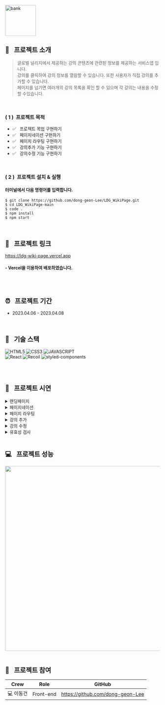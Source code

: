 <img width="100" height="100" alt="bank" src="https://user-images.githubusercontent.com/69576865/230712810-27566d38-e036-4901-b016-1fb37d98363f.png">


## :mag_right: &nbsp; 프로젝트 소개

> 글로벌 널리지에서 제공하는 강의 콘텐츠에 관련된 정보를 제공하는 서비스앱 입니다. </br> 
> 강의를 클릭하여 강의 정보를 열람할 수 있습니다. 또한 사용자가 직접 강의를 추가할 수 있습니다.  
> 페이지를 넘기면 여러개의 강의 목록을 확인 할 수 있으며 각 강의는 내용을 수정할 수있습니다. 

</br>

### ( 1 ) &nbsp;프로젝트 목적  
- :white_check_mark: &nbsp; 프로젝트 목업 구현하기
- :white_check_mark: &nbsp; 페이지네이션 구현하기
- :white_check_mark: &nbsp; 페이지 라우팅 구현하기
- :white_check_mark: &nbsp; 강의추가 기능 구현하기
- :white_check_mark: &nbsp; 강의수정 기능 구현하기
</br>

### ( 2 ) &nbsp;프로젝트 설치 & 실행
#### 터미널에서 다음 명령어를 입력합니다. 

```
$ git clone https://github.com/dong-geon-Lee/LDG_WikiPage.git
$ cd LDG_WikiPage-main 
$ code .
$ npm install
$ npm start
```

<br/>

## :link: &nbsp; 프로젝트 링크 
<a href="https://ldg-wiki-page.vercel.app" target="_blank">https://ldg-wiki-page.vercel.app</a>
#### - Vercel을 이용하여 배포하였습니다.
<br/>
<br/>

## :alarm_clock: &nbsp; 프로젝트 기간
 - 2023.04.06 - 2023.04.08
<br/>

## :seedling: &nbsp; 기술 스택
![HTML5](https://img.shields.io/badge/HTML5-E34F26?style=for-the-badge&logo=HTML5&logoColor=fff)
![CSS3](https://img.shields.io/badge/CSS3-1572B6?style=for-the-badge&logo=CSS3&logoColor=fff)
![JAVASCRIPT](https://img.shields.io/badge/JavaScript-343a40?style=for-the-badge&logo=JavaScript&logoColor=F7DF1E)  
![React](https://img.shields.io/badge/React-444444?style=for-the-badge&logo=React)
![Recoil](https://img.shields.io/badge/Recoil-00A4DC?style=for-the-badge&logo=Relay&logoColor=fff)
![styled-components](https://img.shields.io/badge/styled--Components-DB7093?style=for-the-badge&logo=styled-components&logoColor=fff)
<br/>
<br/>

</br>

## :eyes: &nbsp; 프로젝트 시연
<details>
<summary>렌딩페이지</summary>  
<div markdown="1">
</div>
<img width="600" alt=""
 src="https://user-images.githubusercontent.com/69576865/230716479-4d1184ef-3265-4ee3-b955-11be332b4280.png">
</details>

<details>
<summary>페이지네이션</summary>  
<div markdown="1">
</div>
<img width="600" alt=""
 src="https://user-images.githubusercontent.com/69576865/230716582-007d7528-7317-41e8-a688-e9c5fa61baba.gif">
</details>

<details>
<summary>페이지 라우팅</summary>  
<div markdown="1">
</div>
<img width="600" alt=""
 src="https://user-images.githubusercontent.com/69576865/230716819-5ded7c74-3eb4-4090-bf06-5f2f259c2df3.gif">
</details>

<details>
<summary>강의 추가</summary>  
<div markdown="1">
</div>
<img width="600" alt=""
 src="https://user-images.githubusercontent.com/69576865/230717118-78a8015d-3d6f-4983-9941-ebd3cdc57e32.gif">
</details>

<details>
<summary>강의 수정</summary>  
<div markdown="1">
</div>
<img width="600" alt=""
 src="https://user-images.githubusercontent.com/69576865/230717278-3b282051-66c9-47ab-b23c-099322ecb255.gif">
</details>

<details>
<summary>유효성 검사</summary>  
<div markdown="1">
</div>
<img width="600" alt=""
 src="https://user-images.githubusercontent.com/69576865/230717503-4d19e9ee-388f-4e77-929b-3371d4b60d7d.gif">
</details>
<br/>

## :computer: &nbsp; 프로젝트 성능 
<div>
<img width="600" alt=""
 src="https://user-images.githubusercontent.com/69576865/230721418-0df3347b-9c94-4d29-ba07-0612ecc9aa9d.png">
</br>
</br>


## :bust_in_silhouette: &nbsp; 프로젝트 참여 
Crew | Role | GitHub
----- | ----- | -----
💻 이동건 | Front-end | https://github.com/dong-geon-Lee
<br/>

